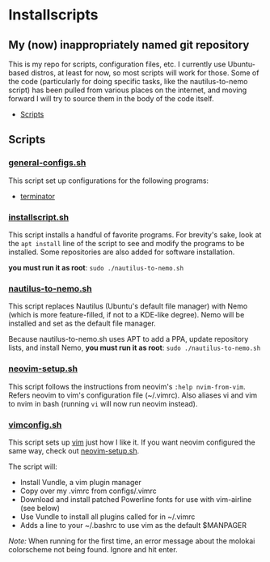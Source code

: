 # Installscripts
## My (now) inappropriately named git repository
This is my repo for scripts, configuration files, etc. I currently use Ubuntu-based distros, at least for now, so most scripts will work for those. Some of the code (particularly for doing specific tasks, like the nautilus-to-nemo script) has been pulled from various places on the internet, and moving forward I will try to source them in the body of the code itself.

* [Scripts](#scripts)

## Scripts

### [general-configs.sh](general-configs.sh)
This script set up configurations for the following programs:
* [terminator](https://en.wikipedia.org/wiki/Terminator_(terminal_emulator))

### [installscript.sh](installscript.sh)
This script installs a handful of favorite programs. For brevity's sake, look at the `apt install` line of the script to see and modify the programs to be installed. Some repositories are also added for software installation.

**you must run it as root**: `sudo ./nautilus-to-nemo.sh`

### [nautilus-to-nemo.sh](nautilus-to-nemo.sh)
This script replaces Nautilus (Ubuntu's default file manager) with Nemo (which is more feature-filled, if not to a KDE-like degree). Nemo will be installed and set as the default file manager.

Because nautilus-to-nemo.sh uses APT to add a PPA, update repository lists, and install Nemo, **you must run it as root**: `sudo ./nautilus-to-nemo.sh`

### [neovim-setup.sh](neovim-setup.sh)
This script follows the instructions from neovim's `:help nvim-from-vim`. Refers neovim to vim's configuration file (~/.vimrc). Also aliases vi and vim to nvim in bash (running `vi` will now run neovim instead).

### [vimconfig.sh](vimconfig.sh)
This script sets up [vim](http://www.vim.org/) just how I like it. If you want neovim configured the same way, check out [neovim-setup.sh](#neovim\-setup.sh).

The script will:
* Install Vundle, a vim plugin manager
* Copy over my .vimrc from configs/.vimrc
* Download and install patched Powerline fonts for use with vim-airline (see below)
* Use Vundle to install all plugins called for in ~/.vimrc
* Adds a line to your ~/.bashrc to use vim as the default $MANPAGER

*Note:* When running for the first time, an error message about the molokai colorscheme not being found. Ignore and hit enter.
